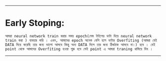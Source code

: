 
---

# Early Stoping:

` আমরা neural network train করার সময় epoch(সেম টাইপের ডাটা দিয়ে neural network train করা ) ব্যবহার করি । এখন, আমাদের epoch অনেক বেশি হলে ডাটার Overfiting (আমরা যেই DATA দিয়ে করেছি তার জন্য ভালো আসবে কিন্তু অন্য DATA দিলে তার জন্য ঠিকঠাক আসবে না।) হবে । যেই point থেকে আমাদের Overfiting হওয়া শুরু হবে সেই point এ আমরা traning থামিয়ে দিব । `

---



